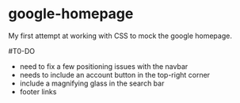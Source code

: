 # google-homepage
My first attempt at working with CSS to mock the google homepage. 

#T0-DO
- need to fix a few positioning issues with the navbar
- needs to include an account button in the top-right corner
- include a magnifying glass in the search bar
- footer links 

